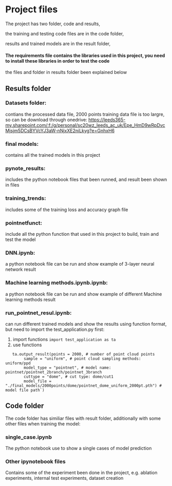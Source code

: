 # Project files
The project has two folder, code and results, 

the training and testing code files are in the code folder,

results and trained models are in the result folder,

#### The requirements file contains the libraries used in this project, you need to install these libraries in order to test the code

the files and folder in results folder been explained below

## Results folder

### Datasets folder: 
contians the processed data file, 2000 points training data file is too largre, so can be download through onedrive: https://leeds365-my.sharepoint.com/:f:/g/personal/sc20wz_leeds_ac_uk/Epe_HmD9wRpDvcMjsjm5DCsBYVcYJ3aW-nNjxXE2niLkyg?e=GnhxH6

### final models: 
contains all the trained models in this project

### pynote_results: 
includes the python notebook files that been runned, and result been shown in files

### training_trends: 
includes some of the training loss and accuracy graph file

### pointnetfunct: 
include all the python function that used in this project to build, train and test the model

### DNN.ipynb: 
a python notebook file can be run and show example of 3-layer neural network result

### Machine learning methods.ipynb.ipynb: 
a python notebook file can be run and show example of different Machine learning methods result

### run_pointnet_resul.ipynb: 
can run different trained models and show the results using function format, but need to import the test_application.py first: 

1. import functions ```import test_application as ta ```
2. use functions
```
   ta.output_result(points = 2000, # number of point cloud points
        sample = "uniform", # point cloud sampling methods: uniform/ppd
        model_type = "pointnet", # model name: pointnet/pointnet_2branch/pointnet_3branch
        cuttype = "dome", # cut type: dome/cut1
        model_file = "./final_models/2000points/dome/pointnet_dome_uniform_2000pt.pth") # model file path`)
   ```
## Code folder

The code folder has similiar files with result folder, additionally  with some other files when training the model:

### single_case.ipynb
The python notebook use to show a single cases of model prediction

### Other ipynotebook files

Contains some of the experiment been done in the project, e.g. ablation experiments, internal test experiments, dataset creation

